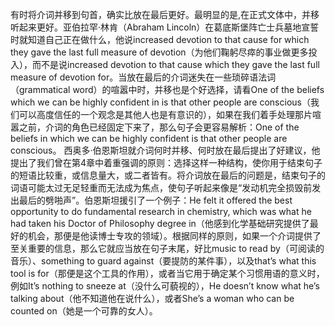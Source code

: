 有时将介词并移到句首，确实比放在最后更好。最明显的是,在正式文体中，并移听起来更好。亚伯拉罕·林肯（Abraham Lincoln）在葛底斯堡阵亡士兵墓地宣誓时就知道自己正在做什么，他说increased devotion to that cause for which they gave the last full measure of devotion（为他们鞠躬尽瘁的事业做更多投入），而不是说increased devotion to that cause which they gave the last full measure of devotion for。当放在最后的介词迷失在一些琐碎语法词（grammatical word）的喧嚣中时，并移也是个好选择，请看One of the beliefs which we can be highly confident in is that other people are conscious（我们可以高度信任的一个观念是其他人也是有意识的），如果在我们着手处理那片喧嚣之前，介词的角色已经固定下来了，那么句子会更容易解析：One of the beliefs in which we can be highly confident is that other people are conscious。 
西奥多·伯恩斯坦就介词何时并移、何时放在最后提出了好建议，他提出了我们曾在第4章中着重强调的原则：选择这样一种结构，使你用于结束句子的短语比较重，或信息量大，或二者皆有。将介词放在最后的问题是，结束句子的词语可能太过无足轻重而无法成为焦点，使句子听起来像是“发动机完全损毁前发出最后的劈啪声”。伯恩斯坦援引了一个例子：He felt it offered the best opportunity to do fundamental research in chemistry, which was what he had taken his Doctor of Philosophy degree in（他感到化学基础研究提供了最好的机会，那便是他读博士专攻的领域）。根据同样的原则，如果一个介词提供了至关重要的信息，那么它就应当放在句子末尾，好比music to read by（可阅读的音乐）、something to guard against（要提防的某件事），以及that’s what this tool is for（那便是这个工具的作用），或者当它用于确定某个习惯用语的意义时，例如It’s nothing to sneeze at（没什么可藐视的），He doesn’t know what he’s talking about（他不知道他在说什么），或者She’s a woman who can be counted on（她是一个可靠的女人）。

